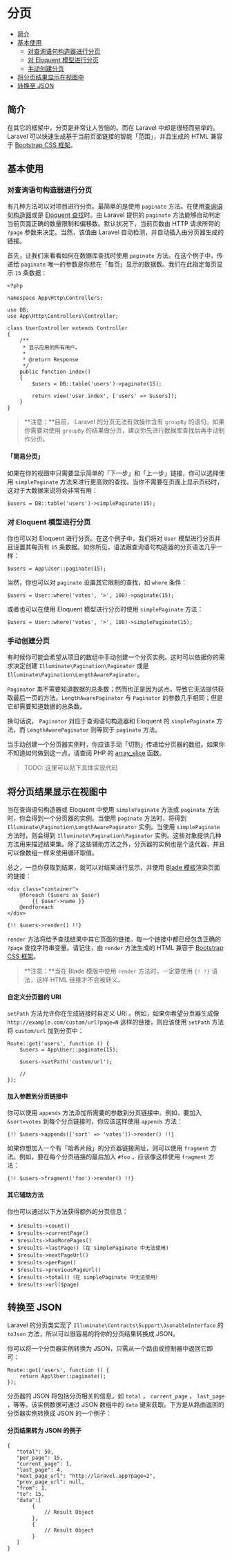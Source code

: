 # 分页

- [简介](#introduction)
- [基本使用](#basic-usage)
    - [对查询语句构造器进行分页](#paginating-query-builder-results)
    - [对 Eloquent 模型进行分页](#paginating-eloquent-results)
    - [手动创建分页](#manually-creating-a-paginator)
- [将分页结果显示在视图中](#displaying-results-in-a-view)
- [转换至 JSON](#converting-results-to-json)

<a name="introduction"></a>
## 简介

在其它的框架中，分页是非常让人苦恼的。而在 Laravel 中却是很轻而易举的。 Laravel 可以快速生成基于当前页面链接的智能「范围」，并且生成的 HTML 兼容于 [Bootstrap CSS 框架](http://getbootstrap.com/)。

<a name="basic-usage"></a>
## 基本使用

<a name="paginating-query-builder-results"></a>
### 对查询语句构造器进行分页

有几种方法可以对项目进行分页。最简单的是使用 `paginate` 方法。在使用[查询语句构造器](/docs/{{version}}/queries)或是 [Eloquent 查找](/docs/{{version}}/eloquent)时。由 Laravel 提供的 `paginate` 方法能够自动判定当前页面正确的数量限制和偏移数。默认状况下，当前页数由 HTTP 请求所带的 `?page` 参数来决定。当然，该值由 Laravel 自动检测，并自动插入由分页器生成的链接。

首先，让我们来看看如何在数据库查找时使用 `paginate` 方法。在这个例子中，传递给 `paginate` 唯一的参数是你想在「每页」显示的数据数。我们在此指定每页显示 `15` 条数据：

    <?php

    namespace App\Http\Controllers;

    use DB;
    use App\Http\Controllers\Controller;

    class UserController extends Controller
    {
        /**
         * 显示应用的所有用户。
         *
         * @return Response
         */
        public function index()
        {
            $users = DB::table('users')->paginate(15);

            return view('user.index', ['users' => $users]);
        }
    }

> **注意：**目前， Laravel 的分页无法有效操作含有 `groupBy` 的语句。如果你需要对使用 `groupBy` 的结果做分页，建议你先进行数据库查找后再手动制作分页。

#### 「简易分页」

如果在你的视图中只需要显示简单的「下一步」和「上一步」链接，你可以选择使用 `simplePaginate` 方法来进行更高效的查找。当你不需要在页面上显示页码时，这对于大数据来说将会非常有用：

    $users = DB::table('users')->simplePaginate(15);

<a name="paginating-eloquent-results"></a>
### 对 Eloquent 模型进行分页

你也可以对 Eloquent 进行分页。在这个例子中，我们将对 `User` 模型进行分页并且设置其每页有 `15` 条数据。如你所见，语法跟查询语句构造器的分页语法几乎一样：

    $users = App\User::paginate(15);

当然，你也可以对 `paginate` 设置其它限制的查找，如 `where` 条件：

    $users = User::where('votes', '>', 100)->paginate(15);

或者也可以在使用 Eloquent 模型进行分页时使用 `simplePaginate` 方法：

    $users = User::where('votes', '>', 100)->simplePaginate(15);

<a name="manually-creating-a-paginator"></a>
### 手动创建分页

有时候你可能会希望从项目的数组中手动创建一个分页实例。这时可以依据你的需求决定创建 `Illuminate\Pagination\Paginator` 或是 `Illuminate\Pagination\LengthAwarePaginator`。

`Paginator` 类不需要知道数据的总条数；然而也正是因为这点，导致它无法提供获取最后一页的方法。`LengthAwarePaginator` 与 `Paginator` 的参数几乎相同；但是它却需要知道数据的总条数。

换句话说， `Paginator` 对应于查询语句构造器和 Eloquent 的 `simplePaginate` 方法，而 `LengthAwarePaginator` 则等同于 `paginate` 方法。

当手动创建一个分页器实例时，你应该手动「切割」传递给分页器的数组。如果你不知道如何做到这一点，请查阅 PHP 的 [array_slice](http://php.net/manual/en/function.array-slice.php) 函数。

> TODO: 这里可以贴下具体实现代码

<a name="displaying-results-in-a-view"></a>
## 将分页结果显示在视图中

当在查询语句构造器或 Eloquent 中使用 `simplePaginate` 方法或 `paginate` 方法时，你会得到一个分页器的实例。当使用 `paginate` 方法时，将得到 `Illuminate\Pagination\LengthAwarePaginator` 实例。当使用 `simplePaginate` 方法时，则会得到 `Illuminate\Pagination\Paginator` 实例。这些对象提供几种方法用来描述结果集。除了这些辅助方法之外，分页器的实例也是个迭代器，并且可以像数组一样来使用循环取值。

总之，一旦你获取到结果，就可以对结果进行显示，并使用 [Blade 模板](/docs/{{version}}/blade)渲染页面的链接：

    <div class="container">
        @foreach ($users as $user)
            {{ $user->name }}
        @endforeach
    </div>

    {!! $users->render() !!}

`render` 方法将给予查找结果中其它页面的链接。每一个链接中都已经包含正确的 `?page` 查找字符串变量。请记住，由 `render` 方法生成的 HTML 兼容于 [Bootstrap CSS 框架](https://getbootstrap.com)。

> **注意：**当在 Blade 模版中使用 `render` 方法时，一定要使用 `{! !}` 语法，这样 HTML 链接才不会被转义。

#### 自定义分页器的 URI

`setPath` 方法允许你在生成链接时自定义 URI 。例如，如果你希望分页器生成像 `http://example.com/custom/url?page=N` 这样的链接，则应该使用 `setPath` 方法将 `custom/url` 加到分页中：

    Route::get('users', function () {
        $users = App\User::paginate(15);

        $users->setPath('custom/url');

        //
    });

#### 加入参数到分页链接中

你可以使用 `appends` 方法添加所需要的参数到分页链接中。例如，要加入 `&sort=votes` 到每个分页链接时，你应该这样使用 `appends` 方法：

    {!! $users->appends(['sort' => 'votes'])->render() !!}

如果你想加入一个有「哈希片段」的分页器链接网址，则可以使用 `fragment` 方法。例如，要在每个分页链接的最后加入 `#foo` ，应该像这样使用 `fragment` 方法：

    {!! $users->fragment('foo')->render() !!}

#### 其它辅助方法

你也可以通过以下方法获得额外的分页信息：

- `$results->count()`
- `$results->currentPage()`
- `$results->hasMorePages()`
- `$results->lastPage() (在 simplePaginate 中无法使用)`
- `$results->nextPageUrl()`
- `$results->perPage()`
- `$results->previousPageUrl()`
- `$results->total()（在 simplePaginate 中无法使用）`
- `$results->url($page)`

<a name="converting-results-to-json"></a>
## 转换至 JSON

Laravel 的分页类实现了 `Illuminate\Contracts\Support\JsonableInterface` 的 `toJson` 方法，所以可以很容易的将你的分页结果转换成 JSON。

你可以将一个分页器实例转换为 JSON，只需从一个路由或控制器中返回它即可：

    Route::get('users', function () {
        return App\User::paginate();
    });

分页器的 JSON 将包括分页相关的信息，如 `total` ， `current_page` ， `last_page` ，等等。该实例数据可通过 JSON 数组中的 `data` 键来获取。下方是从路由返回的分页器实例转换成 JSON 的一个例子：

#### 分页结果转为 JSON 的例子

    {
       "total": 50,
       "per_page": 15,
       "current_page": 1,
       "last_page": 4,
       "next_page_url": "http://laravel.app?page=2",
       "prev_page_url": null,
       "from": 1,
       "to": 15,
       "data":[
            {
                // Result Object
            },
            {
                // Result Object
            }
       ]
    }
